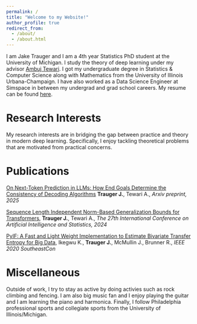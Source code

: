```yaml
---
permalink: /
title: "Welcome to my Website!"
author_profile: true
redirect_from: 
  - /about/
  - /about.html
---
```

I am Jake Trauger and I am a 4th year Statistics PhD student at the University of Michigan. I study the theory of deep learning under my advisor [Ambuj Tewari](https://www.ambujtewari.com/). I got my undergraduate degree in Statistics & Computer Science along with Mathematics from the University of Illinois Urbana-Champaign. I have also worked as a Data Science Engineer at Simspace in between my undergrad and grad school careers. My resume can be found [here](https://traugerjacob.github.io/files/Resume_Jacob_Trauger.pdf).

Research Interests
======
My research interests are in bridging the gap between practice and theory in modern deep learning. Specifically, I enjoy tackling theoretical problems that are motivated from practical concerns. 

Publications
======
[On Next-Token Prediction in LLMs: How End Goals Determine the Consistency of Decoding Algorithms](https://arxiv.org/abs/2505.11183)
**Trauger J.**, Tewari A., _Arxiv preprint, 2025_

[Sequence Length Independent Norm-Based Generalization Bounds for Transformers](https://proceedings.mlr.press/v238/trauger24a.html), **Trauger J.**, Tewari A., _The 27th International Conference on Artificial Intelligence and Statistics, 2024_

[PyIF: A Fast and Light Weight Implementation to Estimate Bivariate Transfer Entropy for Big Data](https://ieeexplore.ieee.org/abstract/document/9249650), Ikegwu K., **Trauger J.**, McMullin J., Brunner R., _IEEE 2020 SoutheastCon_

Miscellaneous
======
Outside of work, I try to stay as active by doing activies such as rock climbing and fencing. I am also big music fan and I enjoy playing the guitar and I am learning the piano and harmonica. Finally, I follow Philadelphia professional sports and collegiate sports from the University of Illinois/Michigan.
